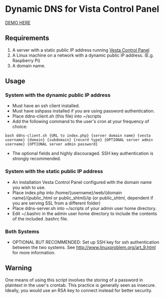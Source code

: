 # Dynamic DNS for Vista Control Panel #

[DEMO HERE](http://cristurm.github.io/nyan-cat/)

## Requirements ##

1. A server with a static public IP address running [Vesta Control Panel](http://vestacp.com)
2. A Linux machine on a network with a dynamic public IP address. (E.g. Raspberry Pi)
3. A domain name.

## Usage ##

### System with the dynamic public IP address ###
- Must have an ssh client installed.
- Must have sshpass installed if you are using password authentication.
- Place ddns-client.sh (this file) into ~/scripts
- Add the following command to the user's cron at your frequency of choice: 
```
bash ddns-client.sh {URL to index.php} {server domain name} {vesta username} {domain} {subdomain} {record type} {OPTIONAL server admin username} {OPTIONAL server admin password}
```
- The optional fields and highly discouraged. SSH key authentication is strongly recommended.

### System with the static public IP address ###
- An installation Vesta Control Panel configured with the domain name you wish to use.
- Place index.php into /home/{username}/web/{domain name}/{public_html or public_shtml}/ip (or public_shtml, dependent if you are serving SSL from a different folder)
- Place ddns-server.sh into ~/scripts of your admin user home directory.
- Edit ~/.bashrc in the admin user home directory to include the contents of the included .bashrc file.

### Both Systems ###
- OPTIONAL BUT RECOMMENDED: Set up SSH key for ssh authentication between the two systems. See http://www.linuxproblem.org/art_9.html for more information.

## Warning ##
One means of using this script involves the storing of a password in plaintext in the user's crontab. This practice is generally seen as insecure.
Ideally, you would use an RSA key to connect instead for better security.